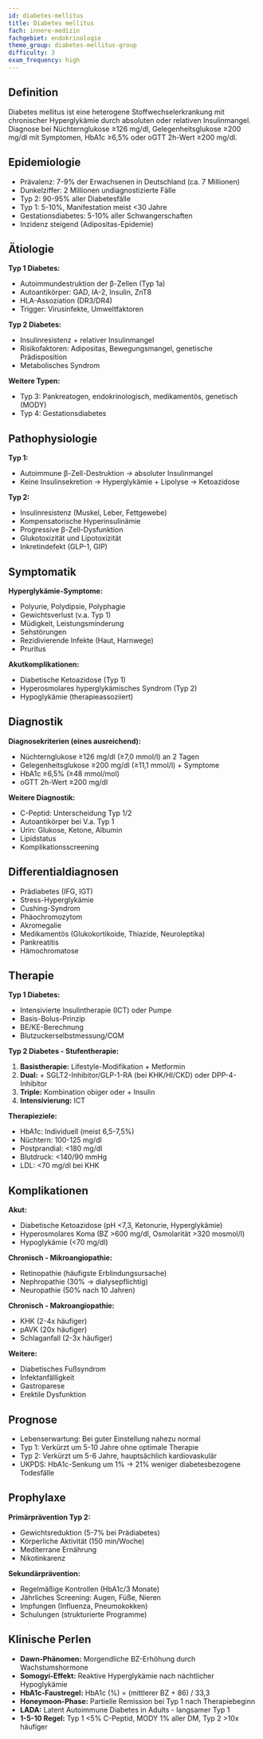 ```yaml
---
id: diabetes-mellitus
title: Diabetes mellitus
fach: innere-medizin
fachgebiet: endokrinologie
theme_group: diabetes-mellitus-group
difficulty: 3
exam_frequency: high
---
```


## Definition
Diabetes mellitus ist eine heterogene Stoffwechselerkrankung mit chronischer Hyperglykämie durch absoluten oder relativen Insulinmangel. Diagnose bei Nüchternglukose ≥126 mg/dl, Gelegenheitsglukose ≥200 mg/dl mit Symptomen, HbA1c ≥6,5% oder oGTT 2h-Wert ≥200 mg/dl.

## Epidemiologie
- Prävalenz: 7-9% der Erwachsenen in Deutschland (ca. 7 Millionen)
- Dunkelziffer: 2 Millionen undiagnostizierte Fälle
- Typ 2: 90-95% aller Diabetesfälle
- Typ 1: 5-10%, Manifestation meist <30 Jahre
- Gestationsdiabetes: 5-10% aller Schwangerschaften
- Inzidenz steigend (Adipositas-Epidemie)

## Ätiologie
**Typ 1 Diabetes:**
- Autoimmundestruktion der β-Zellen (Typ 1a)
- Autoantikörper: GAD, IA-2, Insulin, ZnT8
- HLA-Assoziation (DR3/DR4)
- Trigger: Virusinfekte, Umweltfaktoren

**Typ 2 Diabetes:**
- Insulinresistenz + relativer Insulinmangel
- Risikofaktoren: Adipositas, Bewegungsmangel, genetische Prädisposition
- Metabolisches Syndrom

**Weitere Typen:**
- Typ 3: Pankreatogen, endokrinologisch, medikamentös, genetisch (MODY)
- Typ 4: Gestationsdiabetes

## Pathophysiologie
**Typ 1:**
- Autoimmune β-Zell-Destruktion → absoluter Insulinmangel
- Keine Insulinsekretion → Hyperglykämie + Lipolyse → Ketoazidose

**Typ 2:**
- Insulinresistenz (Muskel, Leber, Fettgewebe)
- Kompensatorische Hyperinsulinämie
- Progressive β-Zell-Dysfunktion
- Glukotoxizität und Lipotoxizität
- Inkretindefekt (GLP-1, GIP)

## Symptomatik
**Hyperglykämie-Symptome:**
- Polyurie, Polydipsie, Polyphagie
- Gewichtsverlust (v.a. Typ 1)
- Müdigkeit, Leistungsminderung
- Sehstörungen
- Rezidivierende Infekte (Haut, Harnwege)
- Pruritus

**Akutkomplikationen:**
- Diabetische Ketoazidose (Typ 1)
- Hyperosmolares hyperglykämisches Syndrom (Typ 2)
- Hypoglykämie (therapieassoziiert)

## Diagnostik
**Diagnosekriterien (eines ausreichend):**
- Nüchternglukose ≥126 mg/dl (≥7,0 mmol/l) an 2 Tagen
- Gelegenheitsglukose ≥200 mg/dl (≥11,1 mmol/l) + Symptome
- HbA1c ≥6,5% (≥48 mmol/mol)
- oGTT 2h-Wert ≥200 mg/dl

**Weitere Diagnostik:**
- C-Peptid: Unterscheidung Typ 1/2
- Autoantikörper bei V.a. Typ 1
- Urin: Glukose, Ketone, Albumin
- Lipidstatus
- Komplikationsscreening

## Differentialdiagnosen
- Prädiabetes (IFG, IGT)
- Stress-Hyperglykämie
- Cushing-Syndrom
- Phäochromozytom
- Akromegalie
- Medikamentös (Glukokortikoide, Thiazide, Neuroleptika)
- Pankreatitis
- Hämochromatose

## Therapie
**Typ 1 Diabetes:**
- Intensivierte Insulintherapie (ICT) oder Pumpe
- Basis-Bolus-Prinzip
- BE/KE-Berechnung
- Blutzuckerselbstmessung/CGM

**Typ 2 Diabetes - Stufentherapie:**
1. **Basistherapie:** Lifestyle-Modifikation + Metformin
2. **Dual:** + SGLT2-Inhibitor/GLP-1-RA (bei KHK/HI/CKD) oder DPP-4-Inhibitor
3. **Triple:** Kombination obiger oder + Insulin
4. **Intensivierung:** ICT

**Therapieziele:**
- HbA1c: Individuell (meist 6,5-7,5%)
- Nüchtern: 100-125 mg/dl
- Postprandial: <180 mg/dl
- Blutdruck: <140/90 mmHg
- LDL: <70 mg/dl bei KHK

## Komplikationen
**Akut:**
- Diabetische Ketoazidose (pH <7,3, Ketonurie, Hyperglykämie)
- Hyperosmolares Koma (BZ >600 mg/dl, Osmolarität >320 mosmol/l)
- Hypoglykämie (<70 mg/dl)

**Chronisch - Mikroangiopathie:**
- Retinopathie (häufigste Erblindungsursache)
- Nephropathie (30% → dialysepflichtig)
- Neuropathie (50% nach 10 Jahren)

**Chronisch - Makroangiopathie:**
- KHK (2-4x häufiger)
- pAVK (20x häufiger)
- Schlaganfall (2-3x häufiger)

**Weitere:**
- Diabetisches Fußsyndrom
- Infektanfälligkeit
- Gastroparese
- Erektile Dysfunktion

## Prognose
- Lebenserwartung: Bei guter Einstellung nahezu normal
- Typ 1: Verkürzt um 5-10 Jahre ohne optimale Therapie
- Typ 2: Verkürzt um 5-6 Jahre, hauptsächlich kardiovaskulär
- UKPDS: HbA1c-Senkung um 1% → 21% weniger diabetesbezogene Todesfälle

## Prophylaxe
**Primärprävention Typ 2:**
- Gewichtsreduktion (5-7% bei Prädiabetes)
- Körperliche Aktivität (150 min/Woche)
- Mediterrane Ernährung
- Nikotinkarenz

**Sekundärprävention:**
- Regelmäßige Kontrollen (HbA1c/3 Monate)
- Jährliches Screening: Augen, Füße, Nieren
- Impfungen (Influenza, Pneumokokken)
- Schulungen (strukturierte Programme)

## Klinische Perlen
- **Dawn-Phänomen:** Morgendliche BZ-Erhöhung durch Wachstumshormone
- **Somogyi-Effekt:** Reaktive Hyperglykämie nach nächtlicher Hypoglykämie
- **HbA1c-Faustregel:** HbA1c (%) = (mittlerer BZ + 86) / 33,3
- **Honeymoon-Phase:** Partielle Remission bei Typ 1 nach Therapiebeginn
- **LADA:** Latent Autoimmune Diabetes in Adults - langsamer Typ 1
- **1-5-10 Regel:** Typ 1 <5% C-Peptid, MODY 1% aller DM, Typ 2 >10x häufiger